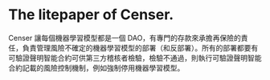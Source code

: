 # The litepaper of Censer.

Censer 讓每個機器學習模型都是一個 DAO，有專門的存款來承擔再保險的責任，負責管理風險不確定的機器學習模型的部署（和反部署）。所有的部署都要有可驗證聲明智能合約可供第三方稽核者檢驗，檢驗不通過，則執行可驗證聲明智能合約記載的風險控制機制，例如強制停用機器學習模型。
